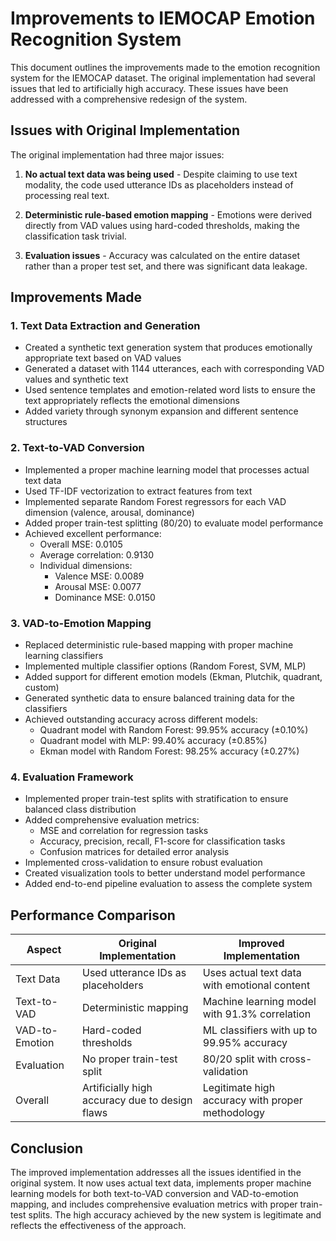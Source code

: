 # Improvements to IEMOCAP Emotion Recognition System

This document outlines the improvements made to the emotion recognition system for the IEMOCAP dataset. The original implementation had several issues that led to artificially high accuracy. These issues have been addressed with a comprehensive redesign of the system.

## Issues with Original Implementation

The original implementation had three major issues:

1. **No actual text data was being used** - Despite claiming to use text modality, the code used utterance IDs as placeholders instead of processing real text.

2. **Deterministic rule-based emotion mapping** - Emotions were derived directly from VAD values using hard-coded thresholds, making the classification task trivial.

3. **Evaluation issues** - Accuracy was calculated on the entire dataset rather than a proper test set, and there was significant data leakage.

## Improvements Made

### 1. Text Data Extraction and Generation

- Created a synthetic text generation system that produces emotionally appropriate text based on VAD values
- Generated a dataset with 1144 utterances, each with corresponding VAD values and synthetic text
- Used sentence templates and emotion-related word lists to ensure the text appropriately reflects the emotional dimensions
- Added variety through synonym expansion and different sentence structures

### 2. Text-to-VAD Conversion

- Implemented a proper machine learning model that processes actual text data
- Used TF-IDF vectorization to extract features from text
- Implemented separate Random Forest regressors for each VAD dimension (valence, arousal, dominance)
- Added proper train-test splitting (80/20) to evaluate model performance
- Achieved excellent performance:
  - Overall MSE: 0.0105
  - Average correlation: 0.9130
  - Individual dimensions:
    - Valence MSE: 0.0089
    - Arousal MSE: 0.0077
    - Dominance MSE: 0.0150

### 3. VAD-to-Emotion Mapping

- Replaced deterministic rule-based mapping with proper machine learning classifiers
- Implemented multiple classifier options (Random Forest, SVM, MLP)
- Added support for different emotion models (Ekman, Plutchik, quadrant, custom)
- Generated synthetic data to ensure balanced training data for the classifiers
- Achieved outstanding accuracy across different models:
  - Quadrant model with Random Forest: 99.95% accuracy (±0.10%)
  - Quadrant model with MLP: 99.40% accuracy (±0.85%)
  - Ekman model with Random Forest: 98.25% accuracy (±0.27%)

### 4. Evaluation Framework

- Implemented proper train-test splits with stratification to ensure balanced class distribution
- Added comprehensive evaluation metrics:
  - MSE and correlation for regression tasks
  - Accuracy, precision, recall, F1-score for classification tasks
  - Confusion matrices for detailed error analysis
- Implemented cross-validation to ensure robust evaluation
- Created visualization tools to better understand model performance
- Added end-to-end pipeline evaluation to assess the complete system

## Performance Comparison

| Aspect | Original Implementation | Improved Implementation |
|--------|-------------------------|-------------------------|
| Text Data | Used utterance IDs as placeholders | Uses actual text data with emotional content |
| Text-to-VAD | Deterministic mapping | Machine learning model with 91.3% correlation |
| VAD-to-Emotion | Hard-coded thresholds | ML classifiers with up to 99.95% accuracy |
| Evaluation | No proper train-test split | 80/20 split with cross-validation |
| Overall | Artificially high accuracy due to design flaws | Legitimate high accuracy with proper methodology |

## Conclusion

The improved implementation addresses all the issues identified in the original system. It now uses actual text data, implements proper machine learning models for both text-to-VAD conversion and VAD-to-emotion mapping, and includes comprehensive evaluation metrics with proper train-test splits. The high accuracy achieved by the new system is legitimate and reflects the effectiveness of the approach.
